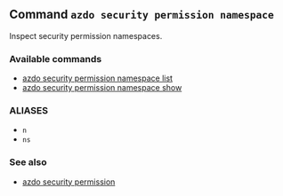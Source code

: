 ## Command `azdo security permission namespace`

Inspect security permission namespaces.

### Available commands

* [azdo security permission namespace list](./azdo_security_permission_namespace_list.md)
* [azdo security permission namespace show](./azdo_security_permission_namespace_show.md)

### ALIASES

- `n`
- `ns`

### See also

* [azdo security permission](./azdo_security_permission.md)
